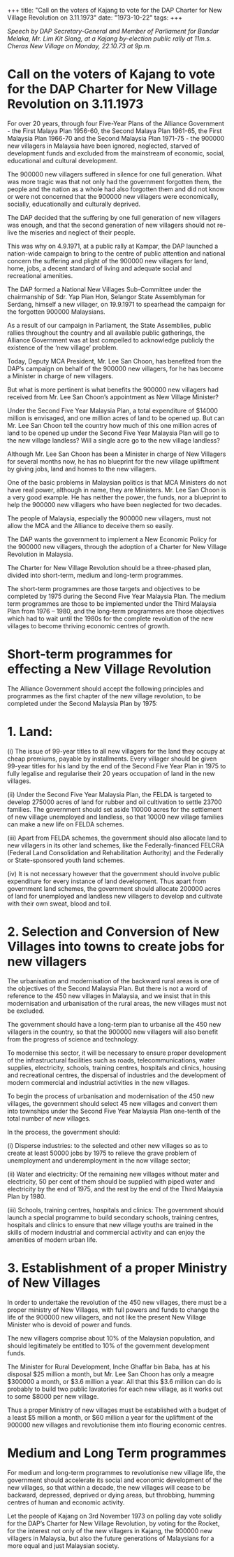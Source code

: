+++ 
title: "Call on the voters of Kajang to vote for the DAP Charter for New Village Revolution on 3.11.1973"
date: "1973-10-22"
tags:
+++

_Speech by DAP Secretary-General and Member of Parliament for Bandar Melaka, Mr. Lim Kit Siang, at a Kajang by-election public rally at 11m.s. Cheras New Village on Monday, 22.10.73 at 9p.m._
											
# Call on the voters of Kajang to vote for the DAP Charter for New Village Revolution on 3.11.1973

For over 20 years, through four Five-Year Plans of the Alliance Government - the First Malaya Plan 1956-60, the Second Malaya Plan 1961-65, the First Malaysia Plan 1966-70 and the Second Malaysia Plan 1971-75 - the 900000 new villagers in Malaysia have been ignored, neglected, starved of development funds and excluded from the mainstream of economic, social, educational and cultural development.

The 900000 new villagers suffered in silence for one full generation. What was more tragic was that not only had the government forgotten them, the people and the nation as a whole had also forgotten them and did not know or were not concerned that the 900000 new villagers were economically, socially, educationally and culturally deprived.

The DAP decided that the suffering by one full generation of new villagers was enough, and that the second generation of new villagers should not re-live the miseries and neglect of their people.</u>

This was why on 4.9.1971, at a public rally at Kampar, the DAP launched a nation-wide campaign to bring to the centre of public attention and national concern the suffering and plight of the 900000 new villagers for land, home, jobs, a decent standard of living and adequate social and recreational amenities.

The DAP formed a National New Villages Sub-Committee under the chairmanship of Sdr. Yap Pian Hon, Selangor State Assemblyman for Serdang, himself a new villager, on 19.9.1971 to spearhead the campaign for the forgotten 900000 Malaysians.

As a result of our campaign in Parliament, the State Assemblies, public rallies throughout the country and all available public gatherings, the Alliance Government was at last compelled to acknowledge publicly the existence of the ‘new village’ problem.

Today, Deputy MCA President, Mr. Lee San Choon, has benefited from the DAP’s campaign on behalf of the 900000 new villagers, for he has become a Minister in charge of new villagers.

But what is more pertinent is what benefits the 900000 new villagers had received from Mr. Lee San Choon’s appointment as New Village Minister?

Under the Second Five Year Malaysia Plan, a total expenditure of $14000 million is envisaged, and one million acres of land to be opened up. But can Mr. Lee San Choon tell the country how much of this one million acres of land to be opened up under the Second Five Year Malaysia Plan will go to the new village landless? Will a single acre go to the new village landless?

Although Mr. Lee San Choon has been a Minister in charge of New Villagers for several months now, he has no blueprint for the new village upliftment by giving jobs, land and homes to the new villagers.

One of the basic problems in Malaysian politics is that MCA Ministers do not have real power, although in name, they are Ministers. Mr. Lee San Choon is a very good example. He has neither the power, the funds, nor a blueprint to help the 900000 new villagers who have been neglected for two decades.  

The people of Malaysia, especially the 900000 new villagers, must not allow the MCA and the Alliance to deceive them so easily.

The DAP wants the government to implement a New Economic Policy for the 900000 new villagers, through the adoption of a Charter for New Village Revolution in Malaysia.

The Charter for New Village Revolution should be a three-phased plan, divided into short-term, medium and long-term programmes.

The short-term programmes are those targets and objectives to be completed by 1975 during the Second Five Year Malaysia Plan. The medium term programmes are those to be implemented under the Third Malaysia Plan from 1976 – 1980, and the long-term programmes are those objectives which had to wait until the 1980s for the complete revolution of the new villages to become thriving economic centres of growth.

# Short-term programmes for effecting a New Village Revolution

The Alliance Government should accept the following principles and programmes as the first chapter of the new village revolution, to be completed under the Second Malaysia Plan by 1975:

# 1.	Land: 

(i) The issue of 99-year titles to all new villagers for the land they occupy at cheap premiums, payable by installments. Every villager should be given 99-year titles for his land by the end of the Second Five Year Plan in 1975 to fully legalise and regularise their 20 years occupation of land in the new villages.

(ii) Under the Second Five Year Malaysia Plan, the FELDA is targeted to develop 275000 acres of land for rubber and oil cultivation to settle 23700 families. The government should set aside 110000 acres for the settlement of new village unemployed and landless, so that 10000 new village families can make a new life on FELDA schemes.

(iii) Apart from FELDA schemes, the government should also allocate land to new villagers in its other land schemes, like the Federally-financed FELCRA (Federal Land Consolidation and Rehabilitation Authority) and the Federally or State-sponsored youth land schemes.

(iv) It is not necessary however that the government should involve public expenditure for every instance of land development. Thus apart from government land schemes, the government should allocate 200000 acres of land for unemployed and landless new villagers to develop and cultivate with their own sweat, blood and toil.

# 2.	Selection and Conversion of New Villages into towns to create jobs for new villagers

The urbanisation and modernisation of the backward rural areas is one of the objectives of the Second Malaysia Plan. But there is not a word of reference to the 450 new villages in Malaysia, and we insist that in this modernisation and urbanisation of the rural areas, the new villages must not be excluded.

The government should have a long-term plan to urbanise all the 450 new villagers in the country, so that the 900000 new villagers will also benefit from the progress of science and technology.

To modernise this sector, it will be necessary to ensure proper development of the infrastructural facilities such as roads, telecommunications, water supplies, electricity, schools, training centres, hospitals and clinics, housing and recreational centres, the dispersal of industries and the development of modern commercial and industrial activities in the new villages.

To begin the process of urbanisation and modernisation of the 450 new villages, the government should select 45 new villages and convert them into townships under the Second Five Year Malaysia Plan one-tenth of the total number of new villages.

In the process, the government should:

(i)	Disperse industries: to the selected and other new villages so as to create at least 50000 jobs by 1975 to relieve the grave problem of unemployment and underemployment in the now village sector;

(ii)	Water and electricity: Of the remaining new villages without mater and electricity, 50 per cent of them should be supplied with piped water and electricity by the end of 1975, and the rest by the end of the Third Malaysia Plan by 1980.

(iii)	Schools, training centres, hospitals and clinics: The government should launch a special programme to build secondary schools, training centres, hospitals and clinics to ensure that new village youths are trained in the skills of modern industrial and commercial activity and can enjoy the amenities of modern urban life.

# 3.	Establishment of a proper Ministry of New Villages

In order to undertake the revolution of the 450 new villages, there must be a proper ministry of New Villages, with full powers and funds to change the life of the 900000 new villagers, and not like the present New Village Minister who is devoid of power and funds.

The new villagers comprise about 10% of the Malaysian population, and should legitimately be entitled to 10% of the government development funds.

The Minister for Rural Development, Inche Ghaffar bin Baba, has at his disposal $25 million a month, but Mr. Lee San Choon has only a meagre $300000 a month, or $3.6 million a year. All that this $3.6 million can do is probably to build two public lavatories for each new village, as it works out to some $8000 per new village.

Thus a proper Ministry of new villages must be established with a budget of a least $5 million a month, or $60 million a year for the upliftment of the 900000 new villages and revolutionise them into flouring economic centres.

# Medium and Long Term programmes

For medium and long-term programmes to revolutionise new village life, the government should accelerate its social and economic development of the new villages, so that within a decade, the new villages will cease to be backward, depressed, deprived or dying areas, but throbbing, humming centres of human and economic activity.

Let the people of Kajang on 3rd November 1973 on polling day vote solidly for the DAP’s Charter for New Village Revolution, by voting for the Rocket, for the interest not only of the new villagers in Kajang, the 900000 new villagers in Malaysia, but also the future generations of Malaysians for a more equal and just Malaysian society.

 
